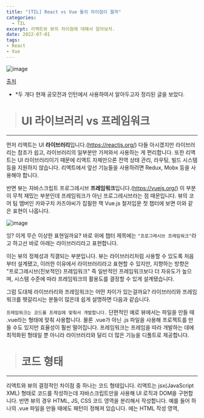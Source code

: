 ```yaml
---
title: "[TIL] React vs Vue 둘의 차이점이 뭘까"
categories: 
  - TIL
excerpt: 리액트와 뷰의 차이점에 대해서 알아보자.
date: 2022-07-01
tags:
- React
- Vue
---
```


![image](https://user-images.githubusercontent.com/76837780/176834286-7725ba1e-27f1-4953-80c7-c9bac9ec62d5.png)

[출처](https://brunch.co.kr/@skykamja24/573) 

- *두 개다 현재 공모전과 인턴에서 사용하여서 알아두고자 정리된 글을 보았다.

> # UI 라이브러리 vs 프레임워크
---


먼저 리액트는 UI **라이브러리**입니다.(https://reactjs.org/) 다들 아시겠지만 라이브러리는 참조가 쉽고, 라이브러리의 일부분만 가져와서 사용하는 게 편리합니다. 또한 리액트는 UI 라이브러리이기 때문에 리액트 자체만으론 전역 상태 관리, 라우팅, 빌드 시스템 등을 지원하지 않습니다. 리액트에서 앞선 기능들을 사용하려면 Redux, Mobx 등을 사용해야 합니다.


반면 뷰는 자바스크립트 프로그레시브 **프레임워크**입니다.(https://vuejs.org/) 이 부분이 무척 재밌는 부분인데 프레임워크가 아닌 프로그레시브라는 점 때문입니다. 뷰의 코어 팀 맴버인 카와구치 카즈야씨가 집필한 책 Vue.js 철저입문 첫 챕터에 보면 이와 같은 표현이 나옵니다.

![image](https://user-images.githubusercontent.com/76837780/176833560-27025d00-0e87-456f-9214-247751c1de0d.png)

잉? 이게 무슨 이상한 표현일까요? 바로 위에 챕터 제목에는 `"프로그레시브 프레임워크"`라고 하고선 바로 아래는 라이브러리라고 표현합니다.



이는 뷰의 정체성과 직결되는 부분입니다. 뷰는 라이브러리처럼 사용할 수 있도록 처음부터 설계됐고, 이러한 이유에서 라이브러리라고 표현할 수 있지만, 지향하는 방향은 "프로그레시브(진보적인) 프레임워크" 즉 일반적인 프레임워크보다 더 자유도가 높으며, 시스템 수준에 따라 프레임워크의 활용도를 결정할 수 있게 설계됐습니다.



그럼 도대체 라이브러리와 프레임워크는 어떤 차이가 있는걸까요? 라이브러리와 프레임워크를 헷갈리시는 분들이 많은데 쉽게 설명하면 다음과 같습니다. 



`프레임워크는 코드를 프레임에 맞춰서 개발합니다.` 단편적인 예로 뷰에서는 파일을 만들 때 .vue라는 형태에 맞춰 사용합니다. 물론 .vue가 아닌 .js 파일을 사용해 프로젝트를 만들 수도 있지만 효율성이 훨씬 떨어집니다. 프레임워크는 프레임을 따라 개발하는 데에 최적화된 형태일 뿐 아니라 라이브러리와 달리 더 많은 기능을 디폴트로 제공합니다.

> # 코드 형태
---

리액트와 뷰의 결정적인 차이점 중 하나는 코드 형태입니다. 리액트는 jsx(JavaScript XML) 형태로 코드를 작성하는데 자바스크립트만을 사용해 UI 로직과 DOM을 구현합니다. 반면 뷰의 경우 HTML, JS, CSS 코드 영역을 분리해서 작성합니다. 예를 들어 하나의 .vue 파일을 만들 때에도 패턴이 정해져 있습니다. <templete>에는 HTML 작성 영역, <script> 안에는 자바스크립트, <style> 안에는 CSS를 작성합니다. 이러한 패턴 덕분에 뷰가 리액트보다 코드 가시성 및 생산성이 좋다고 평가하는 개발자 분들이 많습니다.
  
 
> # Typescript
---

개인적으론 뷰가 코드를 작성하기 쉽고, 생산성도 더 잘 나오지만 현업에서 리액트가 강한 인기를 얻고 있는 이유는 많습니다. 그중 하나는 타입스크립트로 대표되는 자바스크립트의 정적 표현이 리액트를 사용할 때 편리할 뿐 아니라 함수형 프로그래밍을 적극적으로 활용하기 쉽습니다. 함수형 프로그래밍을 하기 위해선 순수 함수 및 매개변수의 데이터 타입을 고정하는 작업이 필수적인데 ts를 사용해 쉽게 처리할 수 있을 뿐 아니라 리액트는 모든 코드를 ts로 구현하는 게 뷰보다 쉽기 때문에 강점이 있습니다. 


그럼 뷰는 ts를 지원하지 않느냐 물으실 수 있는데, 뷰도 ts를 지원합니다. 그러나 ts를 사용하기 위해선 많은 부분에서 ts용 모듈을 사용해야 하고, 특히 뷰에서 이를 사용하기 위해선 ts와 ts 모듈들을 위한 코드 변경에 노력이 필요합니다. 제 경우엔 뷰 프로젝트를 만들 때 vue-cli 보다는 nuxt를 사용하기 위해 create-nuxt-app을 사용하는 일이 많은데, nuxt의 ts 호환이 아쉬운 점도 불편함의 원인입니다. nuxt는 뷰의 최신 버전인 Vue3를 제대로 호환하지 못하는 점도 있습니다. Vue.js 3가 2보다 ts지원을 더 적극적으로 하고 있는데 nuxt는 Vue3부터 제대로 작동하지 못하니 ts에 대한 적용은 더 어려운 상황이 됩니다.  
  
> # 진입 장벽
---
  
`리액트의 진입장벽이 더 높습니다.` 제가 이렇게 단언할 수 있는 이유는 실제로 배워야 할 것들이나 코드의 자유도가 훨씬 높기 때문입니다. `프론트엔드에서 가장 중요한 부분인 상태관리`만 해도 압도적인 학습량 차이가 발생합니다. 리액트는 mobX, 리덕스, 리코일 등의 상태관리 트랜드의 변화도 알아야할 뿐 아니라 리덕스의 경우 수 많은 미들웨어에 대한 이해도 현업에선 중요합니다. 대기업에서도 리덕스와 리덕스 미들웨어만  며칠동안 강의해줄 수 있냐는 문의가 오곤 합니다. 



그 밖에 연동되는 모듈도 압도적으로 차이납니다. 이는 리액트 생태계를 풍성하게 만들기도 하지만 반대로 배워야 할 것을 비약적으로 늘리게 되고, 회사마다 코드 패턴이나 아키텍처가 일치하지 않기 때문에 더 나은 코드에 대한 고민도 많이 하게 됩니다. 이러한 현상이 발생하는 이유는 리액트가 UI 라이브러리이기 때문입니다. 웹 애플리케이션을 제작하기 위해선 수많은 작업이 들어가는데 단순히 UI 라이브러리만 사용해서는 완성할 수 없습니다. 그러다 보니 초심자 입장에선 리액트를 배운다고 해도 상태 관리, 라우팅, 빌드 시스템 등을 모두 만들어가는 게 버겁게 느껴질 수 있습니다. 물론 뷰에도 상태 관리, 라우팅을 처리하기 위해선 vuex, vue-routing 등의 모듈을 사용하게 됩니다. 하지만 차이가 있다면 뷰는 만들어질 당시부터 리액트의 어려움을 보고 만들어졌기 때문에(뷰는 리액트 출시 1년 후에 나왔습니다) 해당 기능들에 대한 구축 및 개발을 빌트인에 가까운 수준으로 설명하고, 사용할 수 있습니다.



이렇게 빌드 과정이 어렵기 때문에 리액트에서는 `create-react-app`(https://reactjs.org/docs/create-a-new-react-app.html)을 만들게 됐습니다. cli 명령 하나로 리액트를 사용한 프로젝트를 빠르게 만들어주기 때문에 무척 간편하지만 그 안에 들어가는 세부적인 개념들을 알기까지는 비교적 시간이 걸립니다.



반면 뷰는 상대적으로 낮은 진입장벽을 가집니다. 개발자들이 뷰를 배울 때 `vue-cli`(https://cli.vuejs.org/)를 통해 프로젝트를 만들고, 코드를 수정해보면서 하나하나 업그레이드하게 됩니다. 페이지와 컴포넌트, 라우팅 등을 이미 주어진 코드 프리셋에서 조금씩 수정하면서 만들어보다 보니 쉬울뿐더러 HTML, JS, CSS 영역이 분리되어 있어서 이해하기 쉽습니다.



이를 리액트의 코드와 비교해 보면 더 명확합니다. 리액트는 처음 마주하게 되는 코드 중 하나가 React.createElement() 입니다. 엘리먼트를 생성할 때 사용하는 명령이라는 건 알 수 있지만 이 안에 들어가는 매개변수가 3가지입니다. 표현하면 React.createElement(component, props, ...children) 입니다. 코드 한 줄만 봐도 벌써 알아야 하는 정보가 많다는 게 느껴집니다. component는 어떤 형태로 작성하는 것인지, props는 무엇을 전달할 수 있는지, ...children은 어떤 데이터를 넣어줘야 하는지 초심자 입장에선 큰 덩어리 지식으로 느껴질 수 있습니다.
  
  
> # 결론
---
  
차이점에 대해서 이런 저런 이야기를 적어봤습니다. 보통 차이점을 이야기하다보면 장단점을 이야기할 수 밖에 없고, 그러다보면 '결국 뭐가 더 나은거냐?' 라는 결론에 이르시는 분들이 많은 것 같습니다. 이런 이유에서 굳이 결론을 말해보자면 개인적으로 사용성과 생산성에 있어선 뷰가 좋지만, 트랜드나 범용성에 있어선 리액트에 우위를 두고 싶습니다.
  

